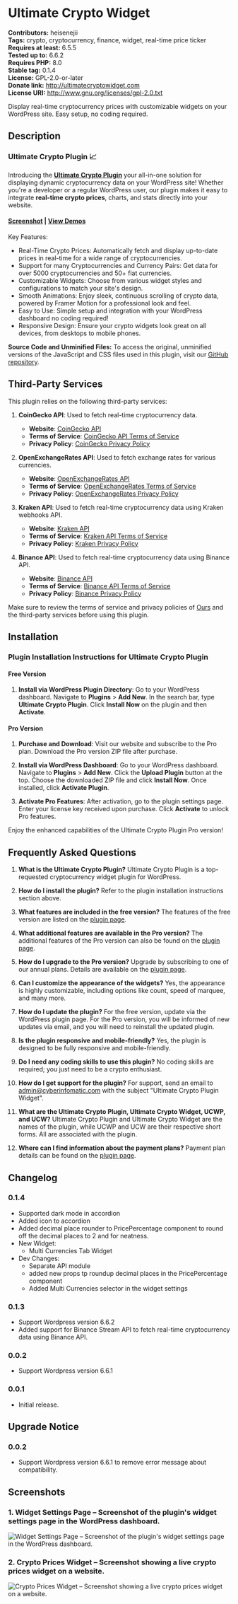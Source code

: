 # Ultimate Crypto Widget #
**Contributors:** heisenejii  
**Tags:** crypto, cryptocurrency, finance, widget, real-time price ticker  
**Requires at least:** 6.5.5  
**Tested up to:** 6.6.2  
**Requires PHP:** 8.0  
**Stable tag:** 0.1.4  
**License:** GPL-2.0-or-later  
**Donate link:** http://ultimatecryptowidget.com  
**License URI:** http://www.gnu.org/licenses/gpl-2.0.txt  

Display real-time cryptocurrency prices with customizable widgets on your WordPress site. Easy setup, no coding required.

## Description ##
### Ultimate Crypto Plugin 📈
Introducing the **[Ultimate Crypto Plugin](http://ultimatecryptowidget.com?utm_source=wp-ultimate-crypto-widget "Ultimate Crypto Widget")**  your all-in-one solution for displaying dynamic cryptocurrency data on your WordPress site! Whether you're a developer or a regular WordPress user, our plugin makes it easy to integrate **real-time crypto prices**, charts, and stats directly into your website.


#### [Screenshot](#screenshots "Ultimate Crypto Widget screenshots.") | [View Demos](http://ultimatecryptowidget.com?utm_source=wp-ultimate-crypto-widget "Ultimate Crypto Widget plugin demos.")

Key Features:
- Real-Time Crypto Prices: Automatically fetch and display up-to-date prices in real-time for a wide range of cryptocurrencies.
- Support for many Cryptocurrencies and Currency Pairs: Get data for over 5000 cryptocurrencies and 50+ fiat currencies.
- Customizable Widgets: Choose from various widget styles and configurations to match your site's design.
- Smooth Animations: Enjoy sleek, continuous scrolling of crypto data, powered by Framer Motion for a professional look and feel.
- Easy to Use: Simple setup and integration with your WordPress dashboard  no coding required!
- Responsive Design: Ensure your crypto widgets look great on all devices, from desktops to mobile phones.

**Source Code and Unminified Files:**
To access the original, unminified versions of the JavaScript and CSS files used in this plugin, visit our [GitHub repository](https://github.com/cyberinfomatic/ultimate-crypto-widget/).

## Third-Party Services
This plugin relies on the following third-party services:

1. **CoinGecko API**: Used to fetch real-time cryptocurrency data.
   - **Website**: [CoinGecko API](https://www.coingecko.com/en/api)
   - **Terms of Service**: [CoinGecko API Terms of Service](https://www.coingecko.com/en/terms)
   - **Privacy Policy**: [CoinGecko Privacy Policy](https://www.coingecko.com/en/privacy)

2. **OpenExchangeRates API**: Used to fetch exchange rates for various currencies.
   - **Website**: [OpenExchangeRates API](https://openexchangerates.org/)
   - **Terms of Service**: [OpenExchangeRates Terms of Service](https://openexchangerates.org/terms)
   - **Privacy Policy**: [OpenExchangeRates Privacy Policy](https://openexchangerates.org/privacy)

3. **Kraken API**: Used to fetch real-time cryptocurrency data using Kraken webhooks API.
   - **Website**: [Kraken API](https://www.kraken.com/features/api)
   - **Terms of Service**: [Kraken API Terms of Service](https://www.kraken.com/legal)
   - **Privacy Policy**: [Kraken Privacy Policy](https://www.kraken.com/legal)

4. **Binance API**: Used to fetch real-time cryptocurrency data using Binance API.
   - **Website**: [Binance API](https://www.binance.com/en/support/faq/360002502072)
   - **Terms of Service**: [Binance API Terms of Service](https://www.binance.com/en/terms)
   - **Privacy Policy**: [Binance Privacy Policy](https://www.binance.com/en/privacy)



Make sure to review the terms of service and privacy policies of [Ours](https://ultimatecryptowidget.com/privacy-policy/) and the third-party services before using this plugin.

## Installation ##
### Plugin Installation Instructions for Ultimate Crypto Plugin

#### Free Version
1. **Install via WordPress Plugin Directory**:
    Go to your WordPress dashboard.
    Navigate to **Plugins** > **Add New**.
    In the search bar, type **Ultimate Crypto Plugin**.
    Click **Install Now** on the plugin and then **Activate**.

#### Pro Version
1. **Purchase and Download**:
    Visit our website and subscribe to the Pro plan.
    Download the Pro version ZIP file after purchase.

2. **Install via WordPress Dashboard**:
    Go to your WordPress dashboard.
    Navigate to **Plugins** > **Add New**.
    Click the **Upload Plugin** button at the top.
    Choose the downloaded ZIP file and click **Install Now**.
    Once installed, click **Activate Plugin**.

3. **Activate Pro Features**:
    After activation, go to the plugin settings page.
    Enter your license key received upon purchase.
    Click **Activate** to unlock Pro features.

Enjoy the enhanced capabilities of the Ultimate Crypto Plugin Pro version!

## Frequently Asked Questions ##

1. **What is the Ultimate Crypto Plugin?**
    Ultimate Crypto Plugin is a top-requested cryptocurrency widget plugin for WordPress.

2. **How do I install the plugin?**
    Refer to the plugin installation instructions section above.

3. **What features are included in the free version?**
    The features of the free version are listed on the [plugin page](https://ultimatecryptowidget.com/).

4. **What additional features are available in the Pro version?**
    The additional features of the Pro version can also be found on the [plugin page](https://ultimatecryptowidget.com/).

5. **How do I upgrade to the Pro version?**
    Upgrade by subscribing to one of our annual plans. Details are available on the [plugin page](https://ultimatecryptowidget.com/).

6. **Can I customize the appearance of the widgets?**
    Yes, the appearance is highly customizable, including options like count, speed of marquee, and many more.

7. **How do I update the plugin?**
    For the free version, update via the WordPress plugin page. For the Pro version, you will be informed of new updates via email, and you will need to reinstall the updated plugin.

8. **Is the plugin responsive and mobile-friendly?**
    Yes, the plugin is designed to be fully responsive and mobile-friendly.

9. **Do I need any coding skills to use this plugin?**
    No coding skills are required; you just need to be a crypto enthusiast.

10. **How do I get support for the plugin?**
     For support, send an email to admin@cyberinfomatic.com with the subject "Ultimate Crypto Plugin Widget".

11. **What are the Ultimate Crypto Plugin, Ultimate Crypto Widget, UCWP, and UCW?**
     Ultimate Crypto Plugin and Ultimate Crypto Widget are the names of the plugin, while UCWP and UCW are their respective short forms. All are associated with the plugin.

12. **Where can I find information about the payment plans?**
     Payment plan details can be found on the [plugin page](https://ultimatecryptowidget.com/).

## Changelog ##

### 0.1.4 ###
* Supported dark mode in accordion
* Added icon to accordion
* Added decimal place rounder to PricePercentage component to round off the decimal places to 2 and for neatness.
* New Widget:
	- Multi Currencies Tab Widget
* Dev Changes:
 	- Separate API module
 	- added new props tp roundup decimal places in the PricePercentage component
 	- Added Multi Currencies selector in the widget settings


### 0.1.3 ###
* Support Wordpress version 6.6.2
* Added support for Binance Stream API to fetch real-time cryptocurrency data using Binance API.

### 0.0.2 ###
* Support Wordpress version 6.6.1

### 0.0.1 ###
* Initial release.

## Upgrade Notice ##

### 0.0.2 ###
* Support Wordpress version 6.6.1 to remove error message about compatibility.

## Screenshots ##

### 1. **Widget Settings Page** – Screenshot of the plugin's widget settings page in the WordPress dashboard. ###
![**Widget Settings Page** – Screenshot of the plugin's widget settings page in the WordPress dashboard.](http://ps.w.org/ultimate-crypto-widget/assets/screenshot-1.png)

### 2. **Crypto Prices Widget** – Screenshot showing a live crypto prices widget on a website. ###
![**Crypto Prices Widget** – Screenshot showing a live crypto prices widget on a website.](http://ps.w.org/ultimate-crypto-widget/assets/screenshot-2.png)


